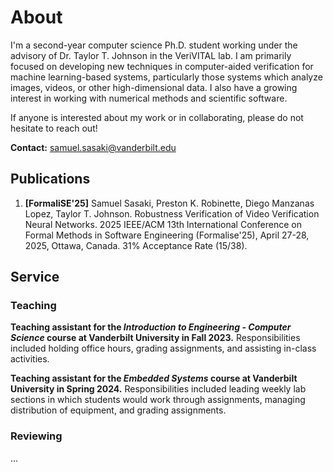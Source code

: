 # About
I'm a second-year computer science Ph.D. student working under the advisory of Dr. Taylor T. Johnson in the VeriVITAL lab.
I am primarily focused on developing new techniques in computer-aided verification for machine learning-based systems,
particularly those systems which analyze images, videos, or other high-dimensional data. I also have a growing interest in    working with numerical methods and scientific software.

If anyone is interested about my work or in collaborating, please do not hesitate to reach out!

**Contact:** samuel.sasaki@vanderbilt.edu

## Publications
1. **[FormaliSE'25]** Samuel Sasaki, Preston K. Robinette, Diego Manzanas Lopez, Taylor T. Johnson. Robustness Verification of Video Verification Neural Networks. 2025 IEEE/ACM 13th International Conference on Formal Methods in Software Engineering (Formalise'25), April 27-28, 2025, Ottawa, Canada. 31% Acceptance Rate (15/38).

## Service
### Teaching
**Teaching assistant for the *Introduction to Engineering - Computer Science* course at Vanderbilt University in Fall 2023.** Responsibilities included holding office hours, grading assignments, and assisting in-class activities.

**Teaching assistant for the *Embedded Systems* course at Vanderbilt University in Spring 2024.** Responsibilities included leading weekly lab sections in which students would work through assignments, managing distribution of equipment, and grading assignments.

### Reviewing
...



